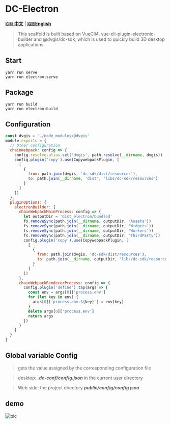# DC-Electron

[**🇨🇳 中文**](./README.md) | [**🇬🇧English**](./README_en.md)

> This scaffold is built based on VueCli4, vue-cli-plugin-electronic-builder and @dvgis/dc-sdk, which is used to quickly build 3D desktop applications.

## Start

```node
yarn run serve
yarn run electron:serve
```

## Package

```node
yarn run build
yarn run electron:build
```

## Configuration

```js
const dvgis = './node_modules/@dvgis'
module.exports = {
  // Other configuration
  chainWebpack: config => {
    config.resolve.alias.set('dvgis', path.resolve(__dirname, dvgis))
    config.plugin('copy').use(CopywebpackPlugin, [
      [
        {
          from: path.join(dvgis, 'dc-sdk/dist/resources'),
          to: path.join(__dirname, 'dist', 'libs/dc-sdk/resources')
        }
      ]
    ])
  },
  pluginOptions: {
    electronBuilder: {
      chainWebpackMainProcess: config => {
        let outputDir = 'dist_electron/bundled'
        fs.removeSync(path.join(__dirname, outputDir, 'Assets'))
        fs.removeSync(path.join(__dirname, outputDir, 'Widgets'))
        fs.removeSync(path.join(__dirname, outputDir, 'Workers'))
        fs.removeSync(path.join(__dirname, outputDir, 'ThirdParty'))
        config.plugin('copy').use(CopywebpackPlugin, [
          [
            {
              from: path.join(dvgis, 'dc-sdk/dist/resources'),
              to: path.join(__dirname, outputDir, 'libs/dc-sdk/resources')
            }
          ]
        ])
      },
      chainWebpackRendererProcess: config => {
        config.plugin('define').tap(args => {
          const env = args[0]['process.env']
          for (let key in env) {
            args[0][`process.env.${key}`] = env[key]
          }
          delete args[0]['process.env']
          return args
        })
      }
    }
  }
}
```

## Global variable Config

> gets the value assigned by the corresponding configuration file

> desktop: **_.dc-conf/config.json_** in the current user directory

> Web side: the project directory **_public/config/config json_**

## demo

![pic](https://github.com/Digital-Visual/dc-electron/blob/master/pic.png)
